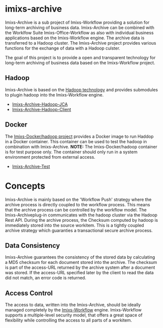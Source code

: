 # imixs-archive

Imixs-Archive is a sub project of Imixs-Workflow providing a solution for long-term archiving of business data.
Imixs-Archive can be combined with the Worklfow Suite Imixs-Office-Workflow as also with individual business applications based on the Imixs-Workflow engine. The archive data is transferred to a Hadoop cluster. The Imixs-Archive project provides various functions for the exchange of data with a Hadoop culster.

The goal of this project is to provide a open and transparent technology for long-term archiving of business data based on the Imixs-Workflow project.


## Hadoop 

Imixs-Archive is based on the [Hadoop technology](http://hadoop.apache.org/) and provides  submodules to plugin hadoop into the Imixs-Workflow engine.

* [Imixs-Archive-Hadoop-JCA](https://github.com/imixs/imixs-archive/tree/master/imixs-archive-hadoop-jca)
* [Imixs-Archive-Hadoop-Client](https://github.com/imixs/imixs-archive/tree/master/imixs-archive-hadoop-client)


## Docker

The [Imixs-Docker/hadoop project](https://github.com/imixs/imixs-docker/tree/master/hadoop) provides a Docker image to run Haddop in a Docker container. This container can be used to test the hadoop in combination with Imixs-Archive. **NOTE:** The Imixs-Docker/hadoop container is for test purpose only. The container should only run in a system environment protected from external access. 


* [Imixs-Archive-Test](https://github.com/imixs/imixs-archive/tree/master/imixs-archive-test)





# Concepts

Imixs-Archive is mainly based on the 'Workflow Push' strategy where the archive process is directly coupled to the workflow process. This means that the archive process can be controlled by the workflow model. The Imixs-Archiveplug-in communicates with the hadoop cluster via the Hadoop Rest API. During the archive process, the Checksum computed by hadoop is immediately stored into the source workitem. This is a tightly coupled archive strategy which guaranties a transactional secure archive process.


## Data Consistency 

Imixs-Archive guarantees the consistency of the stored data by calculating a MD5 checksum for each document stored into the archive. The checksum is part of the access-URL returned by the archive system after a document was stored. If the access-URL specified later by the client to read the data did not match, an error code is returned. 


## Access Control
The access to data, written into the Imixs-Archive, should be ideally managed completely by the [Imixs-Workflow](http://www.imixs.org) engine. Imixs-Workflow supports a multiple-level security model, that offers a great space of flexibility while controlling the access to all parts of a workitem. 

